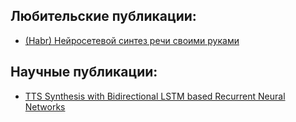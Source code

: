 ## Любительские публикации:
- [(Habr) Нейросетевой синтез речи своими руками](https://habr.com/ru/company/speechpro/blog/358816/)

## Научные публикации:
- [TTS Synthesis with Bidirectional LSTM based Recurrent Neural Networks](https://wiki.inf.ed.ac.uk/twiki/pub/CSTR/Speak14To15/lstm_tts_is2014.pdf)